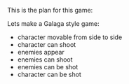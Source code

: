 This is the plan for this game:

Lets make a Galaga style game:
- character movable from side to side
- character can shoot
- enemies appear
- enemies can shoot
- enemies can be shot
- character can be shot